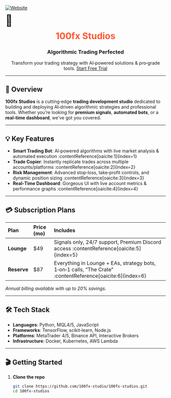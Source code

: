 <!-- Shields.io badge for website -->
[![Website](https://img.shields.io/badge/🌐-100fx.studio-0A0A0A)](https://100fx.studio)  

<span style="font-size:2.5em; line-height:1">🎯</span>  
<h1 align="center" style="margin:0">
  <span style="color:#FF5733">100fx Studios</span>
</h1>
<h3 align="center">Algorithmic Trading Perfected</h3>
<p align="center">
  Transform your trading strategy with AI‑powered solutions &amp; pro‑grade tools.  
  <a href="https://100fx.studio">Start Free Trial</a>
</p>

---

## 🚀 Overview
**100fx Studios** is a cutting‑edge **trading development studio** dedicated to building and deploying AI‑driven algorithmic strategies and professional tools. Whether you’re looking for **premium signals**, **automated bots**, or a **real‑time dashboard**, we’ve got you covered. 

---

## 💡 Key Features
- **Smart Trading Bot**: AI‑powered algorithms with live market analysis & automated execution :contentReference[oaicite:1]{index=1}  
- **Trade Copier**: Instantly replicate trades across multiple accounts/platforms :contentReference[oaicite:2]{index=2}  
- **Risk Management**: Advanced stop‑loss, take‑profit controls, and dynamic position sizing :contentReference[oaicite:3]{index=3}  
- **Real‑Time Dashboard**: Gorgeous UI with live account metrics & performance graphs :contentReference[oaicite:4]{index=4}  

---

## 💳 Subscription Plans
| Plan    | Price (mo) | Includes                                        |
|:--------|:-----------|:------------------------------------------------|
| **Lounge**  | $49        | Signals only, 24/7 support, Premium Discord access :contentReference[oaicite:5]{index=5} |
| **Reserve** | $87        | Everything in Lounge + EAs, strategy bots, 1‑on‑1 calls, “The Crate” :contentReference[oaicite:6]{index=6} |

*Annual billing available with up to 20% savings.*

---

## 🛠️ Tech Stack
- **Languages**: Python, MQL4/5, JavaScript  
- **Frameworks**: TensorFlow, scikit‑learn, Node.js  
- **Platforms**: MetaTrader 4/5, Binance API, Interactive Brokers  
- **Infrastructure**: Docker, Kubernetes, AWS Lambda  

---

## 🎬 Getting Started
1. **Clone the repo**  
   ```bash
   git clone https://github.com/100fx-studio/100fx-studios.git
   cd 100fx-studios
